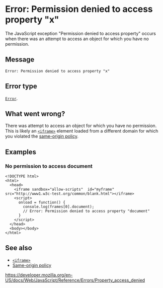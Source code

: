 # Error: Permission denied to access property "x"

The JavaScript exception "Permission denied to access property" occurs when there was an attempt to access an object for which you have no permission.

## Message

    Error: Permission denied to access property "x"

## Error type

[`Error`](../global_objects/error).

## What went wrong?

There was attempt to access an object for which you have no permission. This is likely an [`<iframe>`](https://developer.mozilla.org/en-US/docs/Web/HTML/Element/iframe) element loaded from a different domain for which you violated the [same-origin policy](https://developer.mozilla.org/en-US/docs/Web/Security/Same-origin_policy).

## Examples

### No permission to access document

    <!DOCTYPE html>
    <html>
      <head>
        <iframe sandbox="allow-scripts"  id="myframe" src="http://www1.w3c-test.org/common/blank.html"></iframe>
        <script>
          onload = function() {
            console.log(frames[0].document);
            // Error: Permission denied to access property "document"
          }
        </script>
      </head>
      <body></body>
    </html>

## See also

-   [`<iframe>`](https://developer.mozilla.org/en-US/docs/Web/HTML/Element/iframe)
-   [Same-origin policy](https://developer.mozilla.org/en-US/docs/Web/Security/Same-origin_policy)

<a href="https://developer.mozilla.org/en-US/docs/Web/JavaScript/Reference/Errors/Property_access_denied" class="_attribution-link">https://developer.mozilla.org/en-US/docs/Web/JavaScript/Reference/Errors/Property_access_denied</a>
